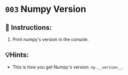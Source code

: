 # `003` Numpy Version

## 📝 Instructions:

1. Print numpy's version in the console.

## 💡Hints:

+ This is how you get Numpy's version: `np.__version__`.